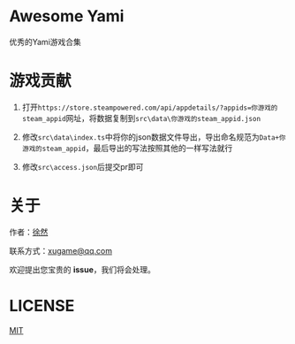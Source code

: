 # Awesome Yami

优秀的Yami游戏合集

# 游戏贡献

1. 打开`https://store.steampowered.com/api/appdetails/?appids=你游戏的steam_appid`网址，将数据复制到`src\data\你游戏的steam_appid.json`

2. 修改`src\data\index.ts`中将你的json数据文件导出，导出命名规范为`Data+你游戏的steam_appid`，最后导出的写法按照其他的一样写法就行

3. 修改`src\access.json`后提交pr即可

# 关于

作者：[徐然](https://github.com/xiaoxustudio)  

联系方式：[xugame@qq.com](emailto://xugame@qq.com)

欢迎提出您宝贵的 **issue**，我们将会处理。

# LICENSE

[MIT](./LICENSE-MIT)